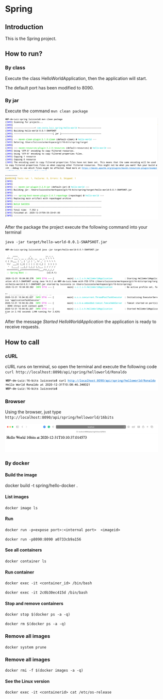 # Spring

## Introduction
This is the Spring project.

## How to run?

### By class
Execute the class HelloWorldApplication, then the application will start.

The default port has been modified to 8090.

### By jar
Execute the command ``mvn clean package``

![](src/main/resources/helloworld/mvn-package.png) 
..........
![](src/main/resources/helloworld/mvn-success.png) 

After the package the project execute the following command into your terminal

``java -jar target/hello-world-0.0.1-SNAPSHOT.jar``

![](src/main/resources/helloworld/running.png)
.. 
![](src/main/resources/helloworld/running-port.png) 

After the message *Started HelloWorldApplication* the application is ready to receive requests.


## How to call

### cURL
cURL runs on terminal, so open the terminal and execute the following code 
``curl http://localhost:8090/api/spring/helloworld/Ronaldo``

![](src/main/resources/helloworld/curl.png)

### Browser

Using the browser, just type ``http://localhost:8090/api/spring/helloworld/16bits``

![](src/main/resources/helloworld/browser.png)

### By docker

#### Build the image
docker build -t spring/hello-docker .

#### List images

``docker image ls``

#### Run
``docker run -p<expose port>:<internal port>  <imageid>``
 
``docker run -p8090:8090 a0733cb9a156``

#### See all containers
``docker container ls``

#### Run container
``docker exec -it <container_id> /bin/bash``
 
``docker exec -it 2c0b30ec415d /bin/bash``

#### Stop and remove containers
``docker stop $(docker ps -a -q)``

``docker rm $(docker ps -a -q)``

### Remove all images
``docker system prune``

### Remove all images 
``docker rmi -f $(docker images -a -q)``

#### See the Linux version
``docker exec -it <containerid> cat /etc/os-release``